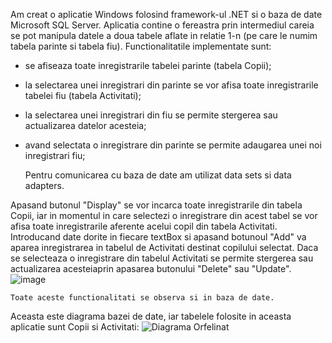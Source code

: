 Am creat o aplicatie Windows folosind framework-ul .NET si o baza de date Microsoft SQL Server. Aplicatia contine o fereastra prin intermediul careia se pot manipula datele a doua tabele aflate in relatie 1-n (pe care le numim tabela parinte si tabela fiu).
Functionalitatile implementate sunt:

- se afiseaza toate inregistrarile tabelei parinte (tabela Copii);
 
- la selectarea unei inregistrari din parinte se vor afisa toate inregistrarile tabelei fiu (tabela Activitati);
 
- la selectarea unei inregistrari din fiu se permite stergerea sau actualizarea datelor acesteia;
 
- avand selectata o inregistrare din parinte se permite adaugarea unei noi inregistrari fiu;


	Pentru comunicarea cu baza de date am utilizat data sets si data adapters.

Apasand butonul "Display" se vor incarca toate inregistrarile din tabela Copii, iar in momentul in care selectezi o inregistrare din acest tabel se vor afisa toate inregistrarile aferente acelui copil din tabela Activitati. Introducand date dorite in fiecare textBox si apasand botunoul "Add" va aparea inregistrarea in tabelul de Activitati destinat copilului selectat. Daca se selecteaza o inregistrare din tabelul Activitati se permite stergerea sau actualizarea acesteiaprin apasarea butonului "Delete" sau "Update".
 ![image](https://github.com/cristianamihu/UBB_Computer-Science/assets/128689630/3c19c6d7-308f-4a7c-895e-4a98619c1dc5)

	Toate aceste functionalitati se observa si in baza de date.

 Aceasta este diagrama bazei de date, iar tabelele folosite in aceasta aplicatie sunt Copii si Activitati:
![Diagrama Orfelinat](https://github.com/cristianamihu/UBB_Computer-Science/assets/128689630/4935afa9-1b96-4304-89fd-e911e06ff11f)
